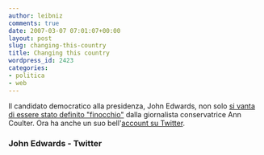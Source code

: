 ```yaml
---
author: leibniz
comments: true
date: 2007-03-07 07:01:07+00:00
layout: post
slug: changing-this-country
title: Changing this country
wordpress_id: 2423
categories:
- politica
- web
---
```


Il candidato democratico alla presidenza, John Edwards, non solo [si vanta di essere stato definito "finocchio"](https://johnedwards.com/action/contribute/coulter) dalla giornalista conservatrice Ann Coulter. Ora ha anche un suo bell'[account su Twitter](http://twitter.com/johnedwards).


### John Edwards - Twitter
